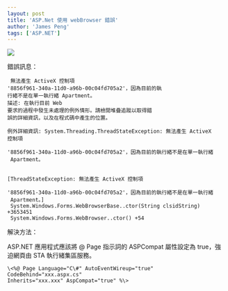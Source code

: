 ```yaml
---
layout: post
title: 'ASP.Net 使用 webBrowser 錯誤'
author: 'James Peng'
tags: ['ASP.NET']
---
```


[![](http://bp2.blogger.com/_AnTT9cbXdqY/SBVILqLVkwI/AAAAAAAACRs/0T9tVV8fFQk/s320/error428.PNG)](http://bp2.blogger.com/_AnTT9cbXdqY/SBVILqLVkwI/AAAAAAAACRs/0T9tVV8fFQk/s1600-h/error428.PNG)  
  
  
錯誤訊息：  

~~~text  
 無法產生 ActiveX 控制項
'8856f961-340a-11d0-a96b-00c04fd705a2'，因為目前的執  
行緒不是在單一執行緒 Apartment。  
描述: 在執行目前 Web
要求的過程中發生未處理的例外情形。請檢閱堆疊追蹤以取得錯  
誤的詳細資訊，以及在程式碼中產生的位置。  
  
例外詳細資訊: System.Threading.ThreadStateException: 無法產生 ActiveX
控制項  

'8856f961-340a-11d0-a96b-00c04fd705a2'，因為目前的執行緒不是在單一執行緒  
 Apartment。  
  
  
[ThreadStateException: 無法產生 ActiveX 控制項  

'8856f961-340a-11d0-a96b-00c04fd705a2'，因為目前的執行緒不是在單一執行緒  
 Apartment。]  
 System.Windows.Forms.WebBrowserBase..ctor(String clsidString)
+3653451  
 System.Windows.Forms.WebBrowser..ctor() +54  
~~~  
  
解決方法：  
  
ASP.NET 應用程式應該將 @ Page 指示詞的 ASPCompat 屬性設定為
true，強迫網頁由 STA 執行緒集區服務。  

~~~text  
\<%@ Page Language="C\#" AutoEventWireup="true" CodeBehind="xxx.aspx.cs"
Inherits="xxx.xxx" AspCompat="true" %\>
~~~
